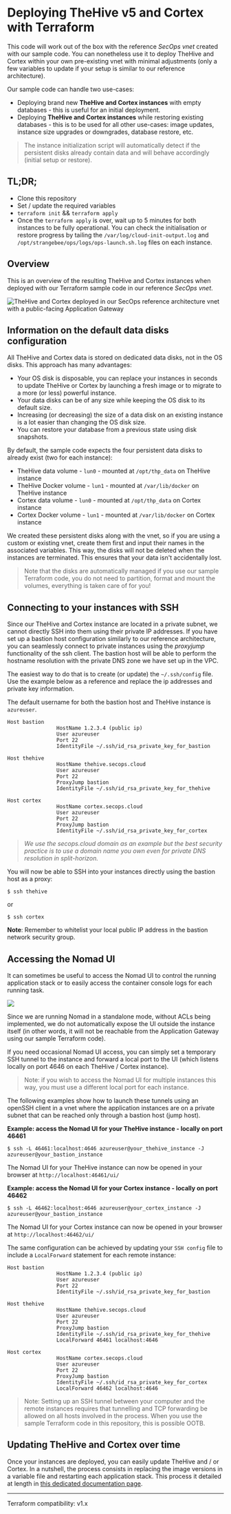 # Deploying TheHive v5 and Cortex with Terraform

This code will work out of the box with the reference *SecOps vnet* created with our sample code. You can nonetheless use it to deploy TheHive and Cortex within your own pre-existing vnet with minimal adjustments (only a few variables to update if your setup is similar to our reference architecture).

Our sample code can handle two use-cases:

+ Deploying brand new **TheHive and Cortex instances** with empty databases - this is useful for an initial deployment.
+ Deploying **TheHive and Cortex instances** while restoring existing databases - this is to be used for all other use-cases: image updates, instance size upgrades or downgrades, database restore, etc.

>The instance initialization script will automatically detect if the persistent disks already contain data and will behave accordingly (initial setup or restore).

## TL;DR;
+ Clone this repository
+ Set / update the required variables
+ `terraform init` && `terraform apply`
+ Once the `terraform apply` is over, wait up to 5 minutes for both instances to be fully operational. You can check the initialisation or restore progress by tailing the `/var/log/cloud-init-output.log` and `/opt/strangebee/ops/logs/ops-launch.sh.log` files on each instance.

## Overview

This is an overview of the resulting TheHive and Cortex instances when deployed with our Terraform sample code in our reference *SecOps vnet*.

![TheHive and Cortex deployed in our SecOps reference architecture vnet with a public-facing Application Gateway](assets/instances.png)

## Information on the default data disks configuration
All TheHive and Cortex data is stored on dedicated data disks, not in the OS disks. This approach has many advantages:

+ Your OS disk is disposable, you can replace your instances in seconds to update TheHive or Cortex by launching a fresh image or to migrate to a more (or less) powerful instance.
+ Your data disks can be of any size while keeping the OS disk to its default size. 
+ Increasing (or decreasing) the size of a data disk on an existing instance is a lot easier than changing the OS disk size.
+ You can restore your database from a previous state using disk snapshots.

By default, the sample code expects the four persistent data disks to already exist (two for each instance):
+ TheHive data volume - `lun0` - mounted at `/opt/thp_data` on TheHive instance
+ TheHive Docker volume - `lun1` - mounted at `/var/lib/docker` on TheHive instance
+ Cortex data volume - `lun0` - mounted at `/opt/thp_data` on Cortex instance
+ Cortex Docker volume - `lun1` - mounted at `/var/lib/docker` on Cortex instance

We created these persistent disks along with the vnet, so if you are using a custom or existing vnet, create them first and input their names in the associated variables. This way, the disks will not be deleted when the instances are terminated. This ensures that your data isn't accidentally lost.

>Note that the disks are automatically managed if you use our sample Terraform code, you do not need to partition, format and mount the volumes, everything is taken care of for you!

## Connecting to your instances with SSH
Since our TheHive and Cortex instance are located in a private subnet, we cannot directly SSH into them using their private IP addresses. If you have set up a bastion host configuration similarly to our reference architecture, you can seamlessly connect to private instances using the *proxyjump* functionality of the ssh client. The bastion host will be able to perform the hostname resolution with the private DNS zone we have set up in the VPC.

The easiest way to do that is to create (or update) the `~/.ssh/config` file. Use the example below as a reference and replace the ip addresses and private key information.

The default username for both the bastion host and TheHive instance is `azureuser`.

```
Host bastion
				HostName 1.2.3.4 (public ip)
				User azureuser
				Port 22
				IdentityFile ~/.ssh/id_rsa_private_key_for_bastion

Host thehive
				HostName thehive.secops.cloud
				User azureuser
				Port 22
				ProxyJump bastion
				IdentityFile ~/.ssh/id_rsa_private_key_for_thehive

Host cortex
				HostName cortex.secops.cloud
				User azureuser
				Port 22
				ProxyJump bastion
				IdentityFile ~/.ssh/id_rsa_private_key_for_cortex
```

> *We use the secops.cloud domain as an example but the best security practice is to use a domain name you own even for private DNS resolution in split-horizon.*

You will now be able to SSH into your instances directly using the bastion host as a proxy:

`$ ssh thehive` 

or

`$ ssh cortex`

**Note**: Remember to whitelist your local public IP address in the bastion network security group. 

## Accessing the Nomad UI

It can sometimes be useful to access the Nomad UI to control the running application stack or to easily access the container console logs for each running task.

![](assets/nomad-console.png)

Since we are running Nomad in a standalone mode, without ACLs being implemented, we do not automatically expose the UI outside the instance itself (in other words, it will not be reachable from the Application Gateway using our sample Terraform code).

If you need occasional Nomad UI access, you can simply set a temporary SSH tunnel to the instance and forward a local port to the UI (which listens locally on port 4646 on each TheHive / Cortex instance).

> Note: if you wish to access the Nomad UI for multiple instances this way, you must use a different local port for each instance. 

The following examples show how to launch these tunnels using an openSSH client in a vnet where the application instances are on a private subnet that can be reached only through a bastion host (jump host).

**Example: access the Nomad UI for your TheHive instance - locally on port 46461**

`$ ssh -L 46461:localhost:4646 azureuser@your_thehive_instance -J azureuser@your_bastion_instance`

The Nomad UI for your TheHive instance can now be opened in your browser at `http://localhost:46461/ui/`

**Example: access the Nomad UI for your Cortex instance - locally on port 46462**

`$ ssh -L 46462:localhost:4646 azureuser@your_cortex_instance -J azureuser@your_bastion_instance`

The Nomad UI for your Cortex instance can now be opened in your browser at `http://localhost:46462/ui/`

The same configuration can be achieved by updating your `SSH config` file to include a `LocalForward` statement for each remote instance:

```
Host bastion
				HostName 1.2.3.4 (public ip)
				User azureuser
				Port 22
				IdentityFile ~/.ssh/id_rsa_private_key_for_bastion

Host thehive
				HostName thehive.secops.cloud
				User azureuser
				Port 22
				ProxyJump bastion
				IdentityFile ~/.ssh/id_rsa_private_key_for_thehive
                LocalForward 46461 localhost:4646

Host cortex
				HostName cortex.secops.cloud
				User azureuser
				Port 22
				ProxyJump bastion
				IdentityFile ~/.ssh/id_rsa_private_key_for_cortex
                LocalForward 46462 localhost:4646
```

> Note: Setting up an SSH tunnel between your computer and the remote instances requires that tunnelling and TCP forwarding be allowed on all hosts involved in the process. When you use the sample Terraform code in this repository, this is possible OOTB.

## Updating TheHive and Cortex over time

Once your instances are deployed, you can easily update TheHive and / or Cortex. In a nutshell, the process consists in replacing the image versions in a variable file and restarting each application stack. This process it detailed at length in [this dedicated documentation page](docs/upgrade.md).

---
Terraform compatibility: v1.x
